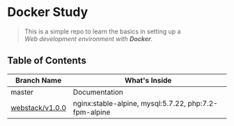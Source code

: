 # Docker Study
> This is a simple repo to learn the basics in setting up a  
> *Web development environment with __Docker__*.
 
## Table of Contents
| Branch Name  | What's Inside |
| ------------- | ------------- |
| master  | Documentation  |
| [webstack/v1.0.0](https://github.com/nspalo/docker-study/tree/webstack/v1.0.0) | nginx:stable-alpine, mysql:5.7.22, php:7.2-fpm-alpine |